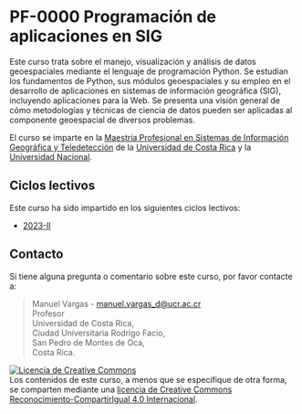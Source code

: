# PF-0000 Programación de aplicaciones en SIG

Este curso trata sobre el manejo, visualización y análisis de datos geoespaciales mediante el lenguaje de programación Python. Se estudian los fundamentos de Python, sus módulos geoespaciales y su empleo en el desarrollo de aplicaciones en sistemas de información geográfica (SIG), incluyendo aplicaciones para la Web. Se presenta una visión general de cómo metodologías y técnicas de ciencia de datos pueden ser aplicadas al componente geoespacial de diversos problemas.

El curso se imparte en la [Maestría Profesional en Sistemas de Información Geográfica y Teledetección](https://www.sep.ucr.ac.cr/posgrados/geografia/folleto/ppgeo-teledeteccion.pdf) de la [Universidad de Costa Rica](https://www.ucr.ac.cr/) y la [Universidad Nacional](https://www.una.ac.cr/).

## Ciclos lectivos

Este curso ha sido impartido en los siguientes ciclos lectivos:

- [2023-II](https://pf0000-programacionsig.github.io/2023-ii/)

## Contacto

Si tiene alguna pregunta o comentario sobre este curso, por favor contacte a:

> Manuel Vargas - manuel.vargas_d@ucr.ac.cr  
Profesor  
Universidad de Costa Rica,  
Ciudad Universitaria Rodrigo Facio,  
San Pedro de Montes de Oca,  
Costa Rica.

<a rel="license" href="http://creativecommons.org/licenses/by-sa/4.0/"><img alt="Licencia de Creative Commons" style="border-width:0" src="https://i.creativecommons.org/l/by-sa/4.0/88x31.png" /></a><br />Los contenidos de este curso, a menos que se especifique de otra forma, se comparten mediante una <a rel="license" href="http://creativecommons.org/licenses/by-sa/4.0/">licencia de Creative Commons Reconocimiento-CompartirIgual 4.0 Internacional</a>.
